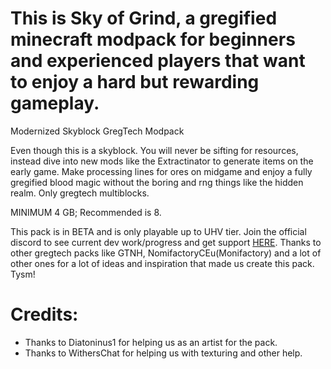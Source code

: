 # This is Sky of Grind, a gregified minecraft modpack for beginners and experienced players that want to enjoy a hard but rewarding gameplay.
 Modernized Skyblock GregTech Modpack

 Even though this is a skyblock. You will never be sifting for resources, instead dive into new mods like the Extractinator to generate items on the early game.
 Make processing lines for ores on midgame and enjoy a fully gregified blood magic without the boring and rng things like the hidden realm. Only gregtech multiblocks.

 MINIMUM 4 GB; Recommended is 8.

 This pack is in BETA and is only playable up to UHV tier. Join the official discord to see current dev work/progress and get support [HERE](https://discord.gg/ECsQ5xkUYw).
 Thanks to other gregtech packs like GTNH, NomifactoryCEu(Monifactory) and a lot of other ones for a lot of ideas and inspiration that made us create this pack. Tysm!

# Credits:

 - Thanks to Diatoninus1 for helping us as an artist for the pack.
 - Thanks to WithersChat for helping us with texturing and other help.

 
